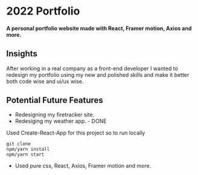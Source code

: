 # 2022 Portfolio

#### A personal portfolio website made with React, Framer motion, Axios and more.

## Insights

After working in a real company as a front-end developer I wanted to redesign my
portfolio using my new and polished skills and make it better both code wise and ui/ux wise.

## Potential Future Features

- Redesigning my firetracker site.
- Redesiging my weather app. - DONE

Used Create-React-App for this project so to run locally

```
git clone
npm/yarn install
npm/yarn start
```

- Used pure css, React, Axios, Framer motion and more.
